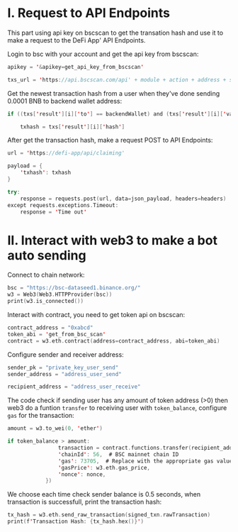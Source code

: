 # I. Request to API Endpoints

This part using api key on bscscan to get the transation hash and use it to make a request to the DeFi App' API Endpoints.

Login to bsc with your account and get the api key from bscscan:
```swift
apikey = '&apikey=get_api_key_from_bscscan'

txs_url = 'https://api.bscscan.com/api' + module + action + address + startblock + endblock + page + offset + sort + apikey
```
Get the newest transaction hash from a user when they've done sending 0.0001 BNB to backend wallet address:
```swift
if ((txs['result'][i]['to'] == backendWallet) and (txs['result'][i]['value'] == '100000000000000')):

    txhash = txs['result'][i]['hash']
```
After get the transaction hash, make a request POST to API Endpoints:
```swift
url = 'https://defi-app/api/claiming'

payload = {
    'txhash': txhash
}

try:
    response = requests.post(url, data=json_payload, headers=headers)
except requests.exceptions.Timeout:
    response = 'Time out'
```

# II. Interact with web3 to make a bot auto sending

Connect to chain network:
```swift
bsc = "https://bsc-dataseed1.binance.org/"
w3 = Web3(Web3.HTTPProvider(bsc))
print(w3.is_connected())
```

Interact with contract, you need to get token api on bscscan:
```swift
contract_address = "0xabcd"
token_abi = 'get_from_bsc_scan'
contract = w3.eth.contract(address=contract_address, abi=token_abi)
```

Configure sender and receiver address:
```swift
sender_pk = "private_key_user_send"
sender_address = "address_user_send"

recipient_address = "address_user_receive"
```
The code check if sending user has any amount of token address (>0) then web3 do a funtion `transfer` to receiving user with `token_balance`, configure `gas` for the transaction:
```swift
amount = w3.to_wei(0, 'ether')

if token_balance > amount:
                transaction = contract.functions.transfer(recipient_address, token_balance).build_transaction({
                'chainId': 56,  # BSC mainnet chain ID
                'gas': 73705,  # Replace with the appropriate gas value
                'gasPrice': w3.eth.gas_price,
                'nonce': nonce,
            })
```

We choose each time check sender balance is 0.5 seconds, when transaction is successfull, print the transaction hash:
```swift
tx_hash = w3.eth.send_raw_transaction(signed_txn.rawTransaction)
print(f'Transaction Hash: {tx_hash.hex()}')
```
